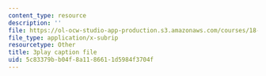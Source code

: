 ```yaml
---
content_type: resource
description: ''
file: https://ol-ocw-studio-app-production.s3.amazonaws.com/courses/18-03sc-differential-equations-fall-2011/5c83379bb04f8a1186611d5984f3704f_tVzaX9u6YAE.srt
file_type: application/x-subrip
resourcetype: Other
title: 3play caption file
uid: 5c83379b-b04f-8a11-8661-1d5984f3704f
---
```

